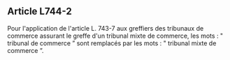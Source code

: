 Article L744-2
----
Pour l'application de l'article L. 743-7 aux greffiers des tribunaux de commerce
assurant le greffe d'un tribunal mixte de commerce, les mots : " tribunal de
commerce ” sont remplacés par les mots : " tribunal mixte de commerce ”.
